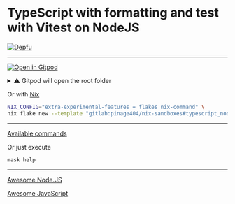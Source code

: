# TypeScript with formatting and test with Vitest on NodeJS

[![Depfu](https://badges.depfu.com/badges/30a64c3d6317249ebbb2b0d9b64324bd/count.svg)](https://depfu.com/gitlab/pinage404/nix-sandboxes?project_id=40505)

---

[![Open in Gitpod](https://gitpod.io/button/open-in-gitpod.svg)](https://gitpod.io/#WORKDIR=typescript_node_vitest/https://gitlab.com/pinage404/nix-sandboxes)

<details>
<summary>⚠️ Gitpod will open the root folder</summary>

Due to [some limitations of Gitpod](https://github.com/gitpod-io/gitpod/issues/5521), we cannot simply open a sub-folder

Opening in Gitpod will open the root folder

Two terminals will be opened :

1. the first in the root folder
2. the second in the target folder

Both terminals automatically load the environment of their current folder

![Screenshot of Gitpod showing two terminals open, the second being open in the target folder](https://gitlab.com/pinage404/nix-sandboxes/-/raw/main/gitpod.png)

</details>

Or with [Nix](https://nixos.org)

```sh
NIX_CONFIG="extra-experimental-features = flakes nix-command" \
nix flake new --template "gitlab:pinage404/nix-sandboxes#typescript_node_vitest" ./your_new_project_directory
```

---

[Available commands](./maskfile.md)

Or just execute

```sh
mask help
```

---

[Awesome Node.JS](https://github.com/sindresorhus/awesome-nodejs#contents)

[Awesome JavaScript](https://github.com/sorrycc/awesome-javascript#readme)
